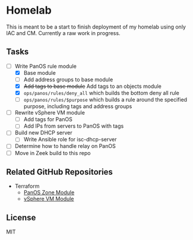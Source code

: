 # Homelab

This is meant to be a start to finish deployment of my homelab using only IAC and CM. Currently a raw work in progress.

## Tasks

- [ ] Write PanOS rule module
  - [X] Base module
  - [ ] Add address groups to base module
  - [X] ~~Add tags to base module~~ Add tags to an objects module
  - [X] `ops/panos/rules/deny_all` which builds the bottom deny all rule
  - [ ] `ops/panos/rules/$purpose` which builds a rule around the specified purpose, including tags and address groups
- [ ] Rewrite vSphere VM module
  - [ ] Add tags for PanOS
  - [ ] Add IPs from servers to PanOS with tags
- [ ] Build new DHCP server
  - [ ] Write Ansible role for isc-dhcp-server
- [ ] Determine how to handle relay on PanOS
- [ ] Move in Zeek build to this repo

## Related GitHub Repositories

- Terraform
  - [PanOS Zone Module](https://github.com/chrisbalmer/terraform-panos-zone)
  - [vSphere VM Module](https://github.com/chrisbalmer/terraform-vsphere-vm)

## License

MIT
